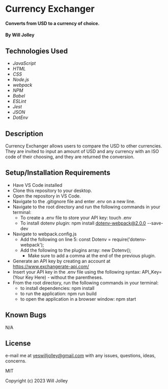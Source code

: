 # Currency Exchanger

#### Converts from USD to a currency of choice. 

#### By Will Jolley

## Technologies Used

* _JavaScript_
* _HTML_
* _CSS_
* _Node.js_
* _webpack_
* _NPM_
* _Babel_
* _ESLint_
* _Jest_ 
* _JSON_
* _DotEnv_

## Description

Currency Exchanger allows users to compare the USD to other currencies. They are invited to input an amount of USD and any currency with an ISO code of their choosing, and they are returned the conversion.  

## Setup/Installation Requirements

* Have VS Code installed
* Clone this repository to your desktop.
* Open the repository in VS Code.
* Navigate to the .gitignore file and enter .env on a new line.
* Navigate to the root directory and run the following commands in your terminal:
  * To create a .env file to store your API key: touch .env
  * To install dotenv plugin: npm install dotenv-webpack@2.0.0 --save-dev
* Navigate to webpack.config.js 
  * Add the following on line 5: const Dotenv = require('dotenv-webpack');
  * Add the following to the plugins array: new Dotenv();
    * Make sure to add a comma at the end of the previous plugin.
* Generate an API key by creating an account at https://www.exchangerate-api.com/
* Insert your API key in the .env file using the following syntax: API_Key=(Your Key Here) - without the parentheses. 
* From the root directory, run the following commands in your terminal:
  * to install dependencies: npm install
  * to run the application: npm run build
  * to open the application in a browser window: npm start

## Known Bugs

N/A

## License

e-mail me at yeswilljolley@gmail.com with any issues, questions, ideas, concerns.

MIT

Copyright (c) 2023 Will Jolley